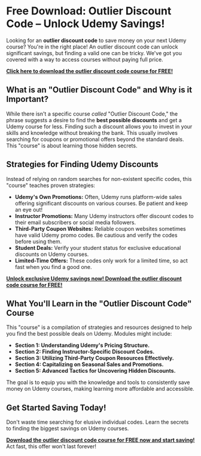 # Free Download: Outlier Discount Code – Unlock Udemy Savings!

Looking for an **outlier discount code** to save money on your next Udemy course? You're in the right place! An outlier discount code can unlock significant savings, but finding a valid one can be tricky. We've got you covered with a way to access courses without paying full price.

[**Click here to download the outlier discount code course for FREE!**](https://udemywork.com/outlier-discount-code)

## What is an "Outlier Discount Code" and Why is it Important?

While there isn't a specific course *called* "Outlier Discount Code," the phrase suggests a desire to find the **best possible discounts** and get a Udemy course for less. Finding such a discount allows you to invest in your skills and knowledge without breaking the bank. This usually involves searching for coupons or promotional offers beyond the standard deals. This "course" is about learning those hidden secrets.

## Strategies for Finding Udemy Discounts

Instead of relying on random searches for non-existent specific codes, this "course" teaches proven strategies:

*   **Udemy's Own Promotions:** Often, Udemy runs platform-wide sales offering significant discounts on various courses. Be patient and keep an eye out!
*   **Instructor Promotions:** Many Udemy instructors offer discount codes to their email subscribers or social media followers.
*   **Third-Party Coupon Websites:** Reliable coupon websites sometimes have valid Udemy promo codes. Be cautious and verify the codes before using them.
*   **Student Deals:** Verify your student status for exclusive educational discounts on Udemy courses.
*   **Limited-Time Offers:** These codes only work for a limited time, so act fast when you find a good one.

[**Unlock exclusive Udemy savings now! Download the outlier discount code course for FREE!**](https://udemywork.com/outlier-discount-code)

## What You'll Learn in the "Outlier Discount Code" Course

This "course" is a compilation of strategies and resources designed to help you find the best possible deals on Udemy. Modules might include:

*   **Section 1: Understanding Udemy's Pricing Structure.**
*   **Section 2: Finding Instructor-Specific Discount Codes.**
*   **Section 3: Utilizing Third-Party Coupon Resources Effectively.**
*   **Section 4: Capitalizing on Seasonal Sales and Promotions.**
*   **Section 5: Advanced Tactics for Uncovering Hidden Discounts.**

The goal is to equip you with the knowledge and tools to consistently save money on Udemy courses, making learning more affordable and accessible.

## Get Started Saving Today!

Don't waste time searching for elusive individual codes. Learn the secrets to finding the biggest savings on Udemy courses.

**[Download the outlier discount code course for FREE now and start saving!](https://udemywork.com/outlier-discount-code)** Act fast, this offer won't last forever!
